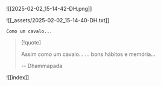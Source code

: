 ![[2025-02-02_15-14-42-DH.png]]

![[_assets/2025-02-02_15-14-40-DH.txt]]

```
Como um cavalo...
```

> [!quote]
>
> Assim como um cavalo...
> ... bons hábitos e memória...
> 
> -- Dhammapada

![[index]]